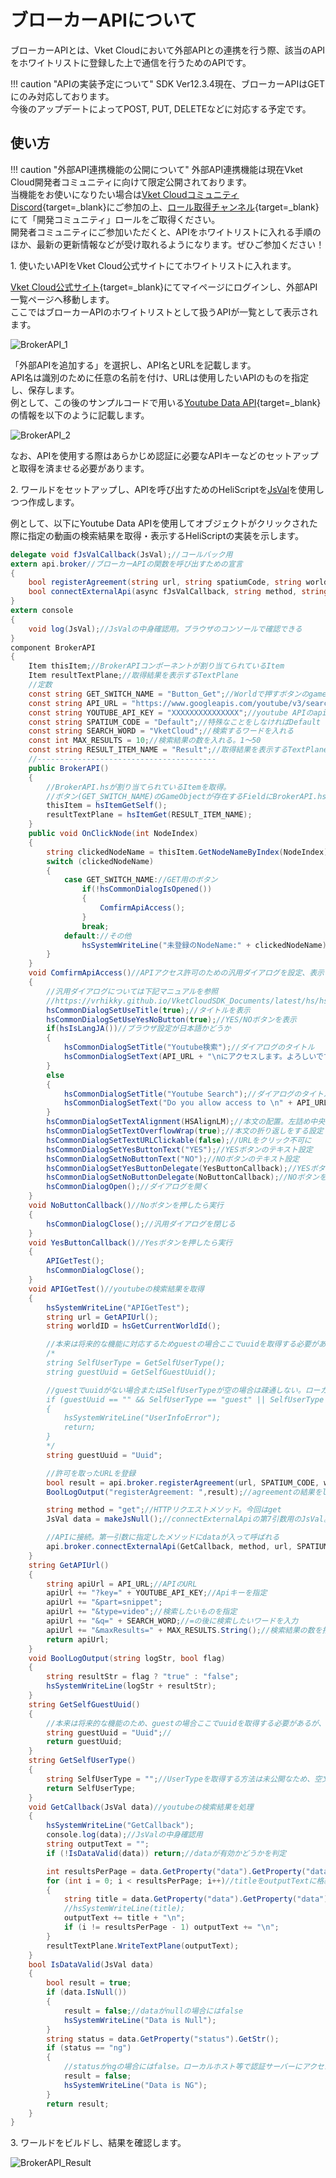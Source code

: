 # ブローカーAPIについて

ブローカーAPIとは、Vket Cloudにおいて外部APIとの連携を行う際、該当のAPIをホワイトリストに登録した上で通信を行うためのAPIです。

!!! caution "APIの実装予定について"
    SDK Ver12.3.4現在、ブローカーAPIはGETにのみ対応しております。<br>
    今後のアップデートによってPOST, PUT, DELETEなどに対応する予定です。

## 使い方

!!! caution "外部API連携機能の公開について"
    外部API連携機能は現在Vket Cloud開発者コミュニティに向けて限定公開されております。<br>
    当機能をお使いになりたい場合は[Vket CloudコミュニティDiscord](https://discord.com/invite/vsFDNTKdNZ){target=_blank}にご参加の上、[ロール取得チャンネル](https://discord.com/channels/900943744575103017/1178589689393975317){target=_blank}にて「開発コミュニティ」ロールをご取得ください。<br>
    開発者コミュニティにご参加いただくと、APIをホワイトリストに入れる手順のほか、最新の更新情報などが受け取れるようになります。ぜひご参加ください！

1\. 使いたいAPIをVket Cloud公式サイトにてホワイトリストに入れます。

[Vket Cloud公式サイト](https://cloud.vket.com/){target=_blank}にてマイページにログインし、外部API一覧ページへ移動します。<br>
ここではブローカーAPIのホワイトリストとして扱うAPIが一覧として表示されます。

![BrokerAPI_1](img/BrokerAPI_1.jpg)

「外部APIを追加する」を選択し、API名とURLを記載します。<br>
API名は識別のために任意の名前を付け、URLは使用したいAPIのものを指定し、保存します。<br>
例として、この後のサンプルコードで用いる[Youtube Data API](https://developers.google.com/youtube/v3/getting-started?hl=ja){target=_blank}の情報を以下のように記載します。

![BrokerAPI_2](img/BrokerAPI_2.jpg)

なお、APIを使用する際はあらかじめ認証に必要なAPIキーなどのセットアップと取得を済ませる必要があります。

2\. ワールドをセットアップし、APIを呼び出すためのHeliScriptを[JsVal](JsVal.md)を使用しつつ作成します。

例として、以下にYoutube Data APIを使用してオブジェクトがクリックされた際に指定の動画の検索結果を取得・表示するHeliScriptの実装を示します。

```c#
delegate void fJsValCallback(JsVal);//コールバック用
extern api.broker//ブローカーAPIの関数を呼び出すための宣言
{
    bool registerAgreement(string url, string spatiumCode, string worldCode, string guestUuid);
    bool connectExternalApi(async fJsValCallback, string method, string url, string spatiumCode, string worldCode, string guestUuid, JsVal data);
}
extern console
{
    void log(JsVal);//JsValの中身確認用。ブラウザのコンソールで確認できる
}
component BrokerAPI
{
    Item thisItem;//BrokerAPIコンポーネントが割り当てられているItem
    Item resultTextPlane;//取得結果を表示するTextPlane
    //定数
    const string GET_SWITCH_NAME = "Button_Get";//Worldで押すボタンのgameObject名を入れる
    const string API_URL = "https://www.googleapis.com/youtube/v3/search";//アクセス許可に表示するURL兼疎通URL
    const string YOUTUBE_API_KEY = "XXXXXXXXXXXXXXX";//youtube APIのapiキーを入れる
    const string SPATIUM_CODE = "Default";//特殊なことをしなければDefault
    const string SEARCH_WORD = "VketCloud";//検索するワードを入れる
    const int MAX_RESULTS = 10;//検索結果の数を入れる。1～50
    const string RESULT_ITEM_NAME = "Result";//取得結果を表示するTextPlaneの名前。12.3だとFontSize大きくすると文字化けし易い
    //----------------------------------------
    public BrokerAPI()
    {
        //BrokerAPI.hsが割り当てられているItemを取得。
        //ボタン(GET_SWITCH_NAME)のGameObjectが存在するFieldにBrokerAPI.hsのHEOScriptを割り当てる必要がある。
        thisItem = hsItemGetSelf();
        resultTextPlane = hsItemGet(RESULT_ITEM_NAME);
    }
    public void OnClickNode(int NodeIndex)
    {
        string clickedNodeName = thisItem.GetNodeNameByIndex(NodeIndex);//クリックされたノードの名前を取得
        switch (clickedNodeName)
        {
            case GET_SWITCH_NAME://GET用のボタン
                if(!hsCommonDialogIsOpened())
                {
                    ComfirmApiAccess();
                }
                break;
            default://その他
                hsSystemWriteLine("未登録のNodeName:" + clickedNodeName);
        }
    }
    void ComfirmApiAccess()//APIアクセス許可のための汎用ダイアログを設定、表示する
    {
        //汎用ダイアログについては下記マニュアルを参照
        //https://vrhikky.github.io/VketCloudSDK_Documents/latest/hs/hs_system_function_commondialog.html#hscommondialogsettitle
        hsCommonDialogSetUseTitle(true);//タイトルを表示
        hsCommonDialogSetUseYesNoButton(true);//YES/NOボタンを表示
        if(hsIsLangJA())//ブラウザ設定が日本語かどうか
        {
            hsCommonDialogSetTitle("Youtube検索");//ダイアログのタイトル
            hsCommonDialogSetText(API_URL + "\nにアクセスします。よろしいですか?");//ダイアログの本文
        }
        else
        {
            hsCommonDialogSetTitle("Youtube Search");//ダイアログのタイトル
            hsCommonDialogSetText("Do you allow access to \n" + API_URL);//ダイアログの本文
        }
        hsCommonDialogSetTextAlignment(HSAlignLM);//本文の配置。左詰め中央表示
        hsCommonDialogSetTextOverflowWrap(true);//本文の折り返しをする設定
        hsCommonDialogSetTextURLClickable(false);//URLをクリック不可に
        hsCommonDialogSetYesButtonText("YES");//YESボタンのテキスト設定
        hsCommonDialogSetNoButtonText("NO");//NOボタンのテキスト設定
        hsCommonDialogSetYesButtonDelegate(YesButtonCallback);//YESボタンを押したらNoButtonCallbckを実行
        hsCommonDialogSetNoButtonDelegate(NoButtonCallback);//NOボタンを押したらNoButtonCallbckを実行
        hsCommonDialogOpen();//ダイアログを開く
    }
    void NoButtonCallback()//Noボタンを押したら実行
    {
        hsCommonDialogClose();//汎用ダイアログを閉じる
    }
    void YesButtonCallback()//Yesボタンを押したら実行
    {
        APIGetTest();
        hsCommonDialogClose();
    }
    void APIGetTest()//youtubeの検索結果を取得
    {
        hsSystemWriteLine("APIGetTest");
        string url = GetAPIUrl();
        string worldID = hsGetCurrentWorldId();

        //本来は将来的な機能に対応するためguestの場合ここでuuidを取得する必要があるが、現在はuuidを固定値として設定
        /*
        string SelfUserType = GetSelfUserType();
        string guestUuid = GetSelfGuestUuid();

        //guestでuuidがない場合またはSelfUserTypeが空の場合は疎通しない。ローカルホストでの動作確認では起こり得る。
        if (guestUuid == "" && SelfUserType == "guest" || SelfUserType == "")
        {
            hsSystemWriteLine("UserInfoError");
            return;
        }
        */
        string guestUuid = "Uuid";

        //許可を取ったURLを登録
        bool result = api.broker.registerAgreement(url, SPATIUM_CODE, worldID, guestUuid);
        BoolLogOutput("registerAgreement: ",result);//agreementの結果をlogで確認

        string method = "get";//HTTPリクエストメソッド。今回はget
        JsVal data = makeJsNull();//connectExternalApiの第7引数用のJsVal。getの場合はnullでよい

        //APIに接続。第一引数に指定したメソッドにdataが入って呼ばれる
        api.broker.connectExternalApi(GetCallback, method, url, SPATIUM_CODE, worldID, guestUuid, data);
    }
    string GetAPIUrl()
    {
        string apiUrl = API_URL;//APIのURL
        apiUrl += "?key=" + YOUTUBE_API_KEY;//Apiキーを指定
        apiUrl += "&part=snippet";
        apiUrl += "&type=video";//検索したいものを指定
        apiUrl += "&q=" + SEARCH_WORD;//=の後に検索したいワードを入力
        apiUrl += "&maxResults=" + MAX_RESULTS.String();//検索結果の数を指定
        return apiUrl;
    }
    void BoolLogOutput(string logStr, bool flag)
    {
        string resultStr = flag ? "true" : "false";
        hsSystemWriteLine(logStr + resultStr);
    }
    string GetSelfGuestUuid()
    {
        //本来は将来的な機能のため、guestの場合ここでuuidを取得する必要があるが、現在はuuidを固定値として設定
        string guestUuid = "Uuid";//
        return guestUuid;
    }
    string GetSelfUserType()
    {
        string SelfUserType = "";//UserTypeを取得する方法は未公開なため、空文字を設定
        return SelfUserType;
    }
    void GetCallback(JsVal data)//youtubeの検索結果を処理
    {
        hsSystemWriteLine("GetCallback");
        console.log(data);//JsValの中身確認用
        string outputText = "";
        if (!IsDataValid(data)) return;//dataが有効かどうかを判定

        int resultsPerPage = data.GetProperty("data").GetProperty("data").GetProperty("pageInfo").GetProperty("resultsPerPage").GetNum();//結果の数を取得
        for (int i = 0; i < resultsPerPage; i++)//titleをoutputTextに格納
        {
            string title = data.GetProperty("data").GetProperty("data").GetProperty("items").At(i).GetProperty("snippet").GetProperty("title").GetStr();
            //hsSystemWriteLine(title);
            outputText += title + "\n";
            if (i != resultsPerPage - 1) outputText += "\n";
        }
        resultTextPlane.WriteTextPlane(outputText);
    }
    bool IsDataValid(JsVal data)
    {
        bool result = true;
        if (data.IsNull())
        {
            result = false;//dataがnullの場合にはfalse
            hsSystemWriteLine("Data is Null");
        } 
        string status = data.GetProperty("status").GetStr();
        if (status == "ng")
        {
            //statusがngの場合にはfalse。ローカルホスト等で認証サーバーにアクセスできない場合に起こる
            result = false;
            hsSystemWriteLine("Data is NG");
        }
        return result;
    }
}
```

3\. ワールドをビルドし、結果を確認します。

![BrokerAPI_Result](img/BrokerAPI_Result.gif)
